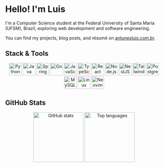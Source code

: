 <h1>Hello! I'm Luis</h1>

<p>
    I'm a Computer Science student at the Federal University of Santa Maria (UFSM), Brazil, exploring web development and software engineering.
</p>

<p>
  You can find my projects, blog posts, and résumé on <a href="https://antunesluis.com.br/">antunesluis.com.br</a>.
</p>

<h2>Stack & Tools</h3>

<p align="center">
  <img src="https://cdn.simpleicons.org/python/3776AB" alt="Python" height="40"/>
  <img src="https://cdn.simpleicons.org/openjdk/ED8B00" alt="Java" height="40"/>
  <img src="https://cdn.simpleicons.org/spring/6DB33F" alt="Spring" height="40"/>
  <img src="https://cdn.simpleicons.org/go/00ADD8" alt="Go" height="40"/>
  <img src="https://cdn.simpleicons.org/javascript/F7DF1E" alt="JavaScript" height="40"/>
  <img src="https://cdn.simpleicons.org/typescript/3178C6" alt="TypeScript" height="40"/>
  <img src="https://cdn.simpleicons.org/react/61DAFB" alt="React" height="40"/>
  <img src="https://cdn.simpleicons.org/nodedotjs/339933" alt="Node.js" height="40"/>
  <img src="https://cdn.simpleicons.org/nestjs/E0234E" alt="NestJS" height="40"/>
  <img src="https://cdn.simpleicons.org/tailwindcss/06B6D4" alt="TailwindCSS" height="40"/>
  <img src="https://cdn.simpleicons.org/postgresql/4169E1" alt="PostgreSQL" height="40"/>
  <img src="https://cdn.simpleicons.org/mysql/4479A1" alt="MySQL" height="40"/>
  <img src="https://cdn.simpleicons.org/linux/FCC624" alt="Linux" height="40"/>
  <img src="https://cdn.simpleicons.org/neovim/57A143" alt="Neovim" height="40"/>
</p>

<h2>GitHub Stats</h2>

<p align="center">
  <img src="https://github-readme-stats.vercel.app/api?username=antunesluis&show_icons=true&count_private=true&theme=solarized-light&hide_border=true" height="160" alt="GitHub stats"/>
  <img src="https://github-readme-stats.vercel.app/api/top-langs/?username=antunesluis&layout=compact&count_private=true&theme=solarized-light&hide_border=true&langs_count=6" height="160" alt="Top languages"/>
</p>
